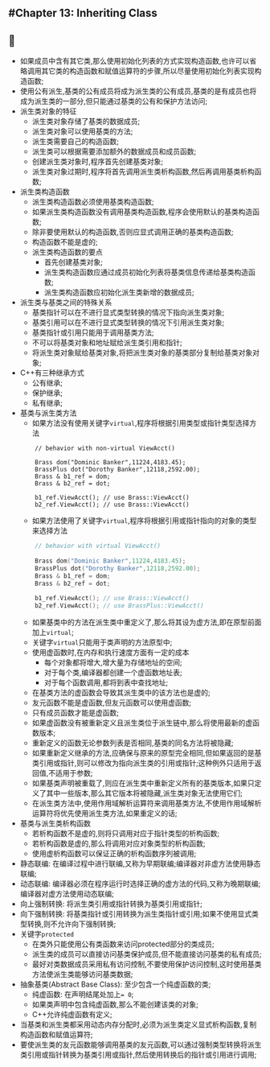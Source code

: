 #Chapter 13: Inheriting Class
---
:ear_of_rice:
---
* 如果成员中含有其它类,那么使用初始化列表的方式实现构造函数,也许可以省略调用其它类的构造函数和赋值运算符的步骤,所以尽量使用初始化列表实现构造函数;
* 使用公有派生,基类的公有成员将成为派生类的公有成员,基类的是有成员也将成为派生类的一部分,但只能通过基类的公有和保护方法访问;
* 派生类对象的特征
    * 派生类对象存储了基类的数据成员;
    * 派生类对象可以使用基类的方法;
    * 派生类需要自己的构造函数;
    * 派生类可以根据需要添加额外的数据成员和成员函数;
    * 创建派生类对象时,程序首先创建基类对象;
    * 派生类对象过期时,程序将首先调用派生类析构函数,然后再调用基类析构函数;
* 派生类构造函数
    * 派生类构造函数必须使用基类构造函数;
    * 如果派生类构造函数没有调用基类构造函数,程序会使用默认的基类构造函数;
    * 除非要使用默认的构造函数,否则应显式调用正确的基类构造函数;
    * 构造函数不能是虚的;
    * 派生类构造函数的要点
        * 首先创建基类对象;
        * 派生类构造函数应通过成员初始化列表将基类信息传递给基类构造函数;
        * 派生类构造函数应初始化派生类新增的数据成员;
* 派生类与基类之间的特殊关系
    * 基类指针可以在不进行显式类型转换的情况下指向派生类对象;
    * 基类引用可以在不进行显式类型转换的情况下引用派生类对象;
    * 基类指针或引用只能用于调用基类方法;
    * 不可以将基类对象和地址赋给派生类引用和指针;
    * 将派生类对象赋给基类对象,将把派生类对象的基类部分复制给基类对象对象;
* C++有三种继承方式
    * 公有继承;
    * 保护继承;
    * 私有继承;
* 基类与派生类方法
    * 如果方法没有使用关键字`virtual`,程序将根据引用类型或指针类型选择方法
    ```Ｃ++
        // behavior with non-virtual ViewAcct()
        
        Brass dom("Dominic Banker",11224,4183.45);
        BrassPlus dot("Dorothy Banker",12118,2592.00);
        Brass & b1_ref = dom;
        Brass & b2_ref = dot;
        
        b1_ref.ViewAcct(); // use Brass::ViewAcct()
        b2_ref.ViewAcct(); // use Brass::ViewAcct()
    ```     
    * 如果方法使用了关键字`virtual`,程序将根据引用或指针指向的对象的类型来选择方法
    ```C++
        // behavior with virtual ViewAcct()
        
        Brass dom("Dominic Banker",11224,4183.45);
        BrassPlus dot("Dorothy Banker",12118,2592.00);
        Brass & b1_ref = dom;
        Brass & b2_ref = dot;
        
        b1_ref.ViewAcct(); // use Brass::ViewAcct()
        b2_ref.ViewAcct(); // use BrassPlus::ViewAcct()
    ```         
    * 如果基类中的方法在派生类中重定义了,那么将其设为虚方法,即在原型前面加上`virtual`;
    * 关键字`virtual`只能用于类声明的方法原型中;
    * 使用虚函数时,在内存和执行速度方面有一定的成本
        * 每个对象都将增大,增大量为存储地址的空间;
        * 对于每个类,编译器都创建一个虚函数地址表;
        * 对于每个函数调用,都将到表中查找地址;
    * 在基类方法的虚函数会导致其派生类中的该方法也是虚的; 
    * 友元函数不能是虚函数,但友元函数可以使用虚函数;
    * 只有成员函数才能是虚函数;       
    * 如果虚函数没有被重新定义且派生类位于派生链中,那么将使用最新的虚函数版本;
    * 重新定义的函数无论参数列表是否相同,基类的同名方法将被隐藏;
    * 如果重新定义继承的方法,应确保与原来的原型完全相同,但如果返回的是基类引用或指针,则可以修改为指向派生类的引用或指针;这种例外只适用于返回值,不适用于参数;
    * 如果基类声明被重载了,则应在派生类中重新定义所有的基类版本,如果只定义了其中一些版本,那么其它版本将被隐藏,派生类对象无法使用它们;
    * 在派生类方法中,使用作用域解析运算符来调用基类方法,不使用作用域解析运算符将优先使用派生类方法,如果重定义的话;
* 基类与派生类析构函数
    * 若析构函数不是虚的,则将只调用对应于指针类型的析构函数;
    * 若析构函数是虚的,那么将调用对应对象类型的析构函数;
    * 使用虚析构函数可以保证正确的析构函数序列被调用;
* 静态联编: 在编译过程中进行联编,又称为早期联编;编译器对非虚方法使用静态联编;
* 动态联编: 编译器必须在程序运行时选择正确的虚方法的代码,又称为晚期联编;编译器对虚方法使用动态联编;                   
* 向上强制转换: 将派生类引用或指针转换为基类引用或指针;
* 向下强制转换: 将基类指针或引用转换为派生类指针或引用;如果不使用显式类型转换,则不允许向下强制转换;
* 关键字`protected`
    * 在类外只能使用公有类函数来访问protected部分的类成员;
    * 派生类的成员可以直接访问基类保护成员,但不能直接访问基类的私有成员;
    * 最好对类数据成员采用私有访问控制,不要使用保护访问控制,这时使用基类方法使派生类能够访问基类数据;
* 抽象基类(Abstract Base Class): 至少包含一个纯虚函数的类;
    * 纯虚函数: 在声明结尾处加上`= 0`;
    * 如果类声明中包含纯虚函数,那么不能创建该类的对象;
    * C++允许纯虚函数有定义;    
* 当基类和派生类都采用动态内存分配时,必须为派生类定义显式析构函数,复制构造函数和赋值运算符;
* 要使派生类的友元函数能够调用基类的友元函数,可以通过强制类型转换将派生类引用或指针转换为基类引用或指针,然后使用转换后的指针或引用进行调用;    